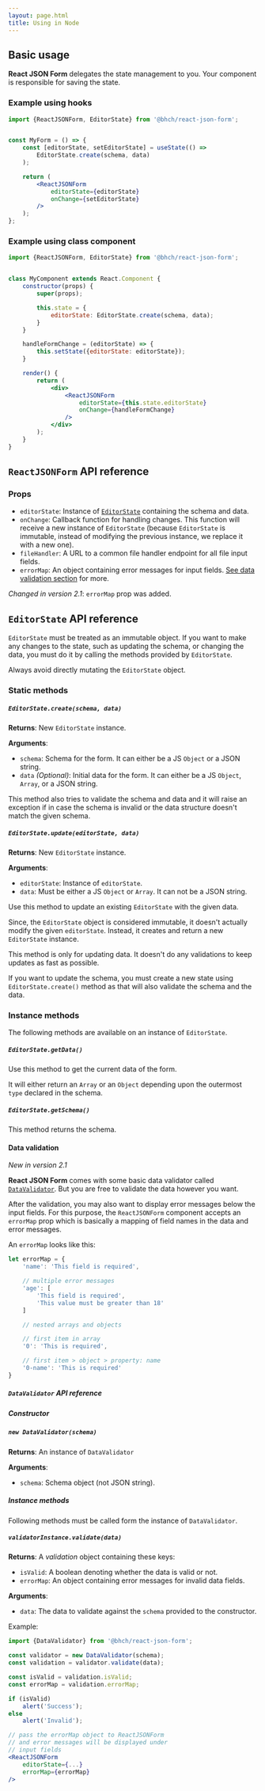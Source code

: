 ```yaml
---
layout: page.html
title: Using in Node
---
```


## Basic usage

**React JSON Form** delegates the state management to you. Your component is
responsible for saving the state.

### Example using hooks

```jsx
import {ReactJSONForm, EditorState} from '@bhch/react-json-form';


const MyForm = () => {
    const [editorState, setEditorState] = useState(() =>
        EditorState.create(schema, data)
    );

    return (
        <ReactJSONForm
            editorState={editorState}
            onChange={setEditorState}
        />
    );
};
```

### Example using class component

```jsx
import {ReactJSONForm, EditorState} from '@bhch/react-json-form';


class MyComponent extends React.Component {
    constructor(props) {
        super(props);

        this.state = {
            editorState: EditorState.create(schema, data);
        }
    }

    handleFormChange = (editorState) => {
        this.setState({editorState: editorState});
    }

    render() {
        return (
            <div>
                <ReactJSONForm
                    editorState={this.state.editorState}
                    onChange={handleFormChange}
                />
            </div>
        );
    }
}
```

## `ReactJSONForm` API reference

### Props

 - `editorState`: Instance of [`EditorState`](#editorstate-api-reference) containing the schema and data.
 - `onChange`: Callback function for handling changes. This function will receive a new instance of 
 `EditorState` (because `EditorState` is immutable, instead of modifying the previous instance, we
 replace it with a new one).
 - `fileHandler`: A URL to a common file handler endpoint for all file input fields.
 - `errorMap`: An object containing error messages for input fields. [See data validation section](#data-validation)
 for more.  

*Changed in version 2.1*: `errorMap` prop was added.

## `EditorState` API reference

`EditorState` must be treated as an immutable object. If you want to make any 
changes to the state, such as updating the schema, or changing the data, you 
must do it by calling the methods provided by `EditorState`.

Always avoid directly mutating the `EditorState` object.

### Static methods

##### `EditorState.create(schema, data)`

**Returns**: New `EditorState` instance.

**Arguments**:

 - `schema`: Schema for the form. It can either be a JS `Object` or a JSON string.
 - `data` *(Optional)*: Initial data for the form. It can either be a JS `Object`,
 `Array`, or a JSON string.

This method also tries to validate the schema and data and it will raise an exception
if in case the schema is invalid or the data structure doesn't match the given schema.


##### `EditorState.update(editorState, data)`

**Returns**: New `EditorState` instance.

**Arguments**:

 - `editorState`: Instance of `editorState`.
 - `data`: Must be either a JS `Object` or `Array`. It can not be a JSON string.

Use this method to update an existing `EditorState` with the given data.

Since, the `EditorState` object is considered immutable, it doesn't actually
modify the given `editorState`. Instead, it creates and return a new `EditorState`
instance.

This method is only for updating data. It doesn't do any validations to keep 
updates as fast as possible.

If you want to update the schema, you must create a new state using
`EditorState.create()` method as that will also validate the schema and the data.


### Instance methods

The following methods are available on an instance of `EditorState`.


##### `EditorState.getData()`

Use this method to get the current data of the form.

It will either return an `Array` or an `Object` depending upon the outermost `type`
declared in the schema.


##### `EditorState.getSchema()`

This method returns the schema.


#### Data validation

*New in version 2.1*

**React JSON Form** comes with some basic data validator called [`DataValidator`](#datavalidator-api-reference).
But you are free to validate the data however you want.

After the validation, you may also want to display error messages below the
input fields. For this purpose, the `ReactJSONForm` component accepts an `errorMap`
prop which is basically a mapping of field names in the data and error messages.

An `errorMap` looks like this:

```js
let errorMap = {
    'name': 'This field is required',

    // multiple error messages
    'age': [
        'This field is required',
        'This value must be greater than 18'
    ]

    // nested arrays and objects

    // first item in array
    '0': 'This is required',

    // first item > object > property: name
    '0-name': 'This is required'
}
```

##### `DataValidator` API reference

##### Constructor

##### `new DataValidator(schema)`

**Returns**: An instance of `DataValidator`

**Arguments**:

 - `schema`: Schema object (not JSON string).

##### Instance methods

Following methods must be called form the instance of `DataValidator`.

##### `validatorInstance.validate(data)`

**Returns**: A *validation* object containing these keys:

 - `isValid`: A boolean denoting whether the data is valid or not.
 - `errorMap`: An object containing error messages for invalid data fields.

**Arguments**:

 - `data`: The data to validate against the `schema` provided to the constructor.

Example:

```jsx
import {DataValidator} from '@bhch/react-json-form';

const validator = new DataValidator(schema);
const validation = validator.validate(data);

const isValid = validation.isValid;
const errorMap = validation.errorMap;

if (isValid)
    alert('Success');
else
    alert('Invalid');

// pass the errorMap object to ReactJSONForm
// and error messages will be displayed under
// input fields
<ReactJSONForm
    editorState={...}
    errorMap={errorMap}
/>
```
